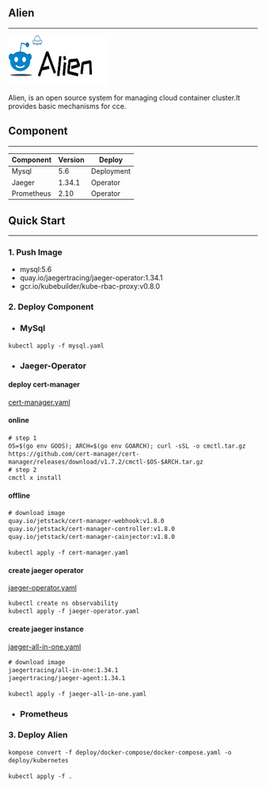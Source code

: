 ## Alien

---

<img src="logo.png" width="200" height="100">

Alien, is an open source system for managing cloud container cluster.It provides basic mechanisms for cce.


## Component

---

| Component  | Version | Deploy     |
|------------|---------|------------|
| Mysql      | 5.6     | Deployment |
| Jaeger     | 1.34.1  | Operator   |
| Prometheus | 2.10    | Operator   |


## Quick Start

---

### 1. Push Image

- mysql:5.6
- quay.io/jaegertracing/jaeger-operator:1.34.1
- gcr.io/kubebuilder/kube-rbac-proxy:v0.8.0

### 2. Deploy Component

- ### MySql


```shell
kubectl apply -f mysql.yaml
```

- ### Jaeger-Operator

#### deploy cert-manager
[cert-manager.yaml](../deploy/kubernetes/cert-manager/cert-manager.yaml)

#### online
```shell
# step 1
OS=$(go env GOOS); ARCH=$(go env GOARCH); curl -sSL -o cmctl.tar.gz https://github.com/cert-manager/cert-manager/releases/download/v1.7.2/cmctl-$OS-$ARCH.tar.gz
# step 2
cmctl x install
```

#### offline

```shell
# download image
quay.io/jetstack/cert-manager-webhook:v1.8.0
quay.io/jetstack/cert-manager-controller:v1.8.0
quay.io/jetstack/cert-manager-cainjector:v1.8.0

kubectl apply -f cert-manager.yaml
```

#### create jaeger operator
[jaeger-operator.yaml](../deploy/kubernetes/observability/jaeger-operator.yaml)

```shell
kubectl create ns observability
kubectl apply -f jaeger-operator.yaml
```

#### create jaeger instance
[jaeger-all-in-one.yaml](../deploy/kubernetes/observability/jaeger-all-in-one.yaml)

```shell
# download image
jaegertracing/all-in-one:1.34.1
jaegertracing/jaeger-agent:1.34.1

kubectl apply -f jaeger-all-in-one.yaml
```

- ### Prometheus



### 3. Deploy Alien

```shell
kompose convert -f deploy/docker-compose/docker-compose.yaml -o deploy/kubernetes

kubectl apply -f .
```